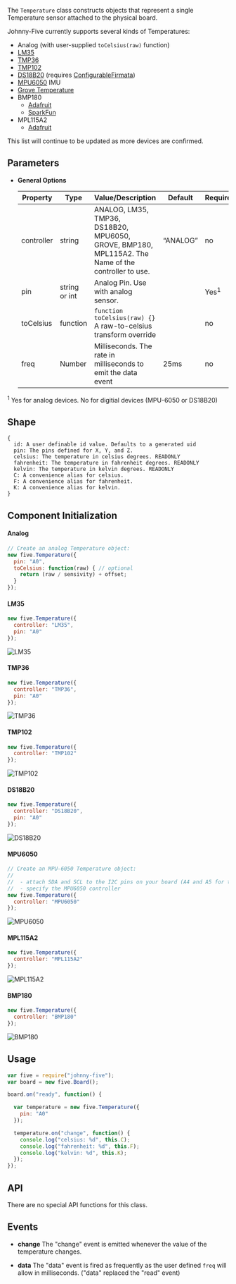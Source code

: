 The `Temperature` class constructs objects that represent a single Temperature sensor attached to the physical board.

Johnny-Five currently supports several kinds of Temperatures:

- Analog (with user-supplied `toCelsius(raw)` function)
- [LM35](http://www.ti.com/product/lm35)
- [TMP36](http://www.analog.com/en/mems-sensors/digital-temperature-sensors/tmp36/products/product.html)
- [TMP102](https://www.sparkfun.com/products/11931)
- [DS18B20](http://www.maximintegrated.com/en/products/analog/sensors-and-sensor-interface/DS18B20.html) (requires [ConfigurableFirmata](https://github.com/firmata/arduino/tree/configurable))
- [MPU6050](http://www.invensense.com/products/motion-tracking/6-axis/mpu-6050/) IMU
- [Grove Temperature](http://www.seeedstudio.com/depot/Grove-Temperature-Sensor-p-774.html)
- BMP180
  - [Adafruit](https://www.adafruit.com/products/1603)
  - [SparkFun](https://www.sparkfun.com/products/11824)
- MPL115A2
  - [Adafruit](https://www.adafruit.com/products/992)

This list will continue to be updated as more devices are confirmed.

## Parameters

- **General Options**

  | Property | Type          | Value/Description                                             | Default | Required                                                               |
  |---------------|---------------|---------------------------------------------------------------|---------------------------------------------------------|------------------------------------------------------------------------|
  | controller    | string        | ANALOG, LM35, TMP36, DS18B20, MPU6050, GROVE, BMP180, MPL115A2. The Name of the controller to use. | “ANALOG” | no                                                                     |
  | pin           | string or int | Analog Pin. Use with analog sensor. | | Yes<sup>1</sup> |
  | toCelsius     | function      | `function toCelsius(raw) {}` A raw-to-celsius transform override    |                 | no                                                                     |
  | freq          | Number        | Milliseconds. The rate in milliseconds to emit the data event         | 25ms | no                                                                     |


<sup>1</sup> Yes for analog devices. No for digitial devices (MPU-6050 or DS18B20)
## Shape

```
{ 
  id: A user definable id value. Defaults to a generated uid
  pin: The pins defined for X, Y, and Z.
  celsius: The temperature in celsius degrees. READONLY
  fahrenheit: The temperature in fahrenheit degrees. READONLY
  kelvin: The temperature in kelvin degrees. READONLY
  C: A convenience alias for celsius.
  F: A convenience alias for fahrenheit.
  K: A convenience alias for kelvin.
}
```

## Component Initialization

#### Analog

```js
// Create an analog Temperature object:
new five.Temperature({
  pin: "A0",
  toCelsius: function(raw) { // optional
    return (raw / sensivity) + offset;
  }
});
```

#### LM35

```js
new five.Temperature({
  controller: "LM35",
  pin: "A0"
});
```

![LM35](https://github.com/rwaldron/johnny-five/raw/master/docs/breadboard/temperature-lm35.png)


#### TMP36
```js
new five.Temperature({
  controller: "TMP36",
  pin: "A0"
});
```

![TMP36](https://github.com/rwaldron/johnny-five/raw/master/docs/breadboard/temperature-tmp36.png)

#### TMP102
```js
new five.Temperature({
  controller: "TMP102"
});
```

![TMP102](https://github.com/rwaldron/johnny-five/raw/master/docs/breadboard/temperature-tmp102.png)

#### DS18B20


```js
new five.Temperature({
  controller: "DS18B20",
  pin: "A0"
});
```

![DS18B20](https://github.com/rwaldron/johnny-five/raw/master/docs/breadboard/temperature-ds18b20.png)

#### MPU6050

```js
// Create an MPU-6050 Temperature object:
//
//  - attach SDA and SCL to the I2C pins on your board (A4 and A5 for the Uno)
//  - specify the MPU6050 controller
new five.Temperature({
  controller: "MPU6050"
});
```

![MPU6050](https://github.com/rwaldron/johnny-five/raw/master/docs/breadboard/temperature-mpu6050.png)

#### MPL115A2
```js
new five.Temperature({
  controller: "MPL115A2"
});
```

![MPL115A2](https://github.com/rwaldron/johnny-five/raw/master/docs/breadboard/multi-mpl115a2.png)

#### BMP180
```js
new five.Temperature({
  controller: "BMP180"
});
```

![BMP180](https://github.com/rwaldron/johnny-five/raw/master/docs/breadboard/multi-bmp180.png)


## Usage
```js
var five = require("johnny-five");
var board = new five.Board();

board.on("ready", function() {

  var temperature = new five.Temperature({
    pin: "A0"
  });

  temperature.on("change", function() {
    console.log("celsius: %d", this.C);
    console.log("fahrenheit: %d", this.F);
    console.log("kelvin: %d", this.K);
  });
});
```

## API

There are no special API functions for this class.

## Events

- **change** The "change" event is emitted whenever the value of the temperature changes.

- **data** The "data" event is fired as frequently as the user defined `freq` will allow in milliseconds. ("data" replaced the "read" event)